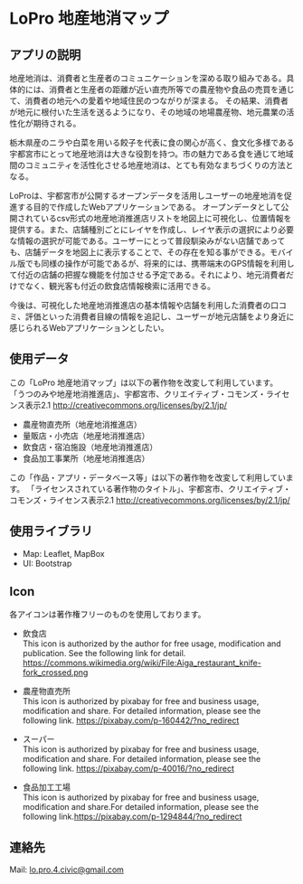 # LoPro 地産地消マップ

## アプリの説明
地産地消は、消費者と生産者のコミュニケーションを深める取り組みである。具体的には、消費者と生産者の距離が近い直売所等での農産物や食品の売買を通じて、消費者の地元への愛着や地域住民のつながりが深まる。
その結果、消費者が地元に根付いた生活を送るようになり、その地域の地場農産物、地元農業の活性化が期待される。

栃木県産のニラや白菜を用いる餃子を代表に食の関心が高く、食文化多様である宇都宮市にとって地産地消は大きな役割を持つ。市の魅力である食を通じて地域間のコミュニティを活性化させる地産地消は、とても有効なまちづくりの方法となる。

LoProは、宇都宮市が公開するオープンデータを活用しユーザーの地産地消を促進する目的で作成したWebアプリケーションである。
オープンデータとして公開されているcsv形式の地産地消推進店リストを地図上に可視化し、位置情報を提供する。また、店舗種別ごとにレイヤを作成し、レイヤ表示の選択により必要な情報の選択が可能である。ユーザーにとって普段馴染みがない店舗であっても、店舗データを地図上に表示することで、その存在を知る事ができる。モバイル版でも同様の操作が可能であるが、将来的には、携帯端末のGPS情報を利用して付近の店舗の把握な機能を付加させる予定である。それにより、地元消費者だけでなく、観光客も付近の飲食店情報検索に活用できる。

今後は、可視化した地産地消推進店の基本情報や店舗を利用した消費者の口コミ、評価といった消費者目線の情報を追記し、ユーザーが地元店舗をより身近に感じられるWebアプリケーションとしたい。


## 使用データ
この「LoPro 地産地消マップ」は以下の著作物を改変して利用しています。 「うつのみや地産地消推進店」、宇都宮市、クリエイティブ・コモンズ・ライセンス表示2.1 http://creativecommons.org/licenses/by/2.1/jp/

* 農産物直売所（地産地消推進店）
* 量販店・小売店（地産地消推進店）
* 飲食店・宿泊施設（地産地消推進店）
* 食品加工事業所（地産地消推進店）

この「作品・アプリ・データべース等」は以下の著作物を改変して利用しています。 「ライセンスされている著作物のタイトル」、宇都宮市、クリエイティブ・コモンズ・ライセンス表示2.1 http://creativecommons.org/licenses/by/2.1/jp/
## 使用ライブラリ
* Map: Leaflet, MapBox
* UI: Bootstrap

## Icon

各アイコンは著作権フリーのものを使用しております。
* 飲食店  
This icon is authorized by the author for free usage, modification and publication.
See the following link for detail.
https://commons.wikimedia.org/wiki/File:Aiga_restaurant_knife-fork_crossed.png

* 農産物直売所  
This icon is authorized by pixabay for free and business usage, modification and share.
For detailed information, please see the following link.
https://pixabay.com/p-160442/?no_redirect

* スーパー  
This icon is authorized by pixabay for free and business usage, modification and share.
For detailed information, please see the following link.
https://pixabay.com/p-40016/?no_redirect

* 食品加工工場  
This icon is authorized by pixabay for free and business usage, modification and share.For detailed information, please see the following link.https://pixabay.com/p-1294844/?no_redirect
 

## 連絡先
Mail: lo.pro.4.civic@gmail.com
